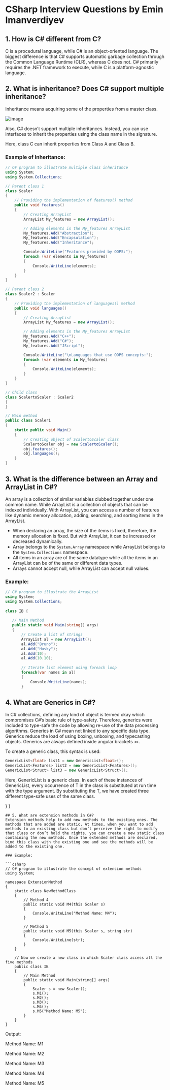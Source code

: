 # CSharp Interview Questions by Emin Imanverdiyev

## 1. How is C# different from C?
C is a procedural language, while C# is an object-oriented language. The biggest difference is that C# supports automatic garbage collection through the Common Language Runtime (CLR), whereas C does not. C# primarily requires the .NET framework to execute, while C is a platform-agnostic language.

## 2. What is inheritance? Does C# support multiple inheritance?
Inheritance means acquiring some of the properties from a master class. 

![image](https://github.com/user-attachments/assets/33204787-d62c-4ef2-967f-13ff7914c2a3)

Also, C# doesn’t support multiple inheritances. 
Instead, you can use interfaces to inherit the properties using the class name in the signature.

Here, class C can inherit properties from Class A and Class B.

### Example of Inheritance:

```csharp
// C# program to illustrate multiple class inheritance
using System;
using System.Collections;

// Parent class 1
class Scaler
{
    // Providing the implementation of features() method
    public void features()
    {
        // Creating ArrayList
        ArrayList My_features = new ArrayList();

        // Adding elements in the My_features ArrayList
        My_features.Add("Abstraction");
        My_features.Add("Encapsulation");
        My_features.Add("Inheritance");

        Console.WriteLine("Features provided by OOPS:");
        foreach (var elements in My_features)
        {
            Console.WriteLine(elements);
        }
    }
}

// Parent class 2
class Scaler2 : Scaler
{
    // Providing the implementation of languages() method
    public void languages()
    {
        // Creating ArrayList
        ArrayList My_features = new ArrayList();

        // Adding elements in the My_features ArrayList
        My_features.Add("C++");
        My_features.Add("C#");
        My_features.Add("JScript");

        Console.WriteLine("\nLanguages that use OOPS concepts:");
        foreach (var elements in My_features)
        {
            Console.WriteLine(elements);
        }
    }
}

// Child class
class ScalertoScaler : Scaler2
{
}

// Main method
public class Scaler1
{
    static public void Main()
    {
        // Creating object of ScalertoScaler class
        ScalertoScaler obj = new ScalertoScaler();
        obj.features();
        obj.languages();
    }
}
````
## 3. What is the difference between an Array and ArrayList in C#?
An array is a collection of similar variables clubbed together under one common name. While ArrayList is a collection of objects that can be indexed individually. With ArrayList, you can access a number of features like dynamic memory allocation, adding, searching, and sorting items in the ArrayList.

- When declaring an array, the size of the items is fixed, therefore, the memory allocation is fixed. But with ArrayList, it can be increased or decreased dynamically.
- Array belongs to the `System.Array` namespace while ArrayList belongs to the `System.Collections` namespace.
- All items in an array are of the same datatype while all the items in an ArrayList can be of the same or different data types.
- Arrays cannot accept null, while ArrayList can accept null values.

### Example:

```csharp
// C# program to illustrate the ArrayList
using System;
using System.Collections;
 
class IB {
 
   // Main Method
   public static void Main(string[] args)
   {
       // Create a list of strings
       ArrayList al = new ArrayList();
       al.Add("Bruno");
       al.Add("Husky");
       al.Add(10);
       al.Add(10.10);
 
       // Iterate list element using foreach loop
       foreach(var names in al)
       {
           Console.WriteLine(names);
       }
````
## 4. What are Generics in C#?
In C# collections, defining any kind of object is termed okay which compromises C#’s basic rule of type-safety. Therefore, generics were included to type-safe the code by allowing re-use of the data processing algorithms. Generics in C# mean not linked to any specific data type. Generics reduce the load of using boxing, unboxing, and typecasting objects. Generics are always defined inside angular brackets `<>`.

To create a generic class, this syntax is used:

```csharp
GenericList<float> list1 = new GenericList<float>();
GenericList<Features> list2 = new GenericList<Features>();
GenericList<Struct> list3 = new GenericList<Struct>();
````
Here, GenericList<float> is a generic class. In each of these instances of GenericList<T>, every occurrence of T in the class is substituted at run time with the type argument. By substituting the T, we have created three different type-safe uses of the same class.


   }
}
````
## 5. What are extension methods in C#?
Extension methods help to add new methods to the existing ones. The methods that are added are static. At times, when you want to add methods to an existing class but don’t perceive the right to modify that class or don’t hold the rights, you can create a new static class containing the new methods. Once the extended methods are declared, bind this class with the existing one and see the methods will be added to the existing one.

### Example:

```csharp
// C# program to illustrate the concept of extension methods
using System;

namespace ExtensionMethod
{
    static class NewMethodClass
    {
        // Method 4
        public static void M4(this Scaler s)
        {
            Console.WriteLine("Method Name: M4");
        }

        // Method 5
        public static void M5(this Scaler s, string str)
        {
            Console.WriteLine(str);
        }
    }

    // Now we create a new class in which Scaler class access all the five methods
    public class IB
    {
        // Main Method
        public static void Main(string[] args)
        {
            Scaler s = new Scaler();
            s.M1();
            s.M2();
            s.M3();
            s.M4();
            s.M5("Method Name: M5");
        }
    }
}
````
Output:

Method Name: M1

Method Name: M2

Method Name: M3

Method Name: M4

Method Name: M5
